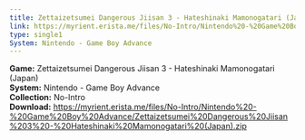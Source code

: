 ```yaml
---
title: Zettaizetsumei Dangerous Jiisan 3 - Hateshinaki Mamonogatari (Japan)
link: https://myrient.erista.me/files/No-Intro/Nintendo%20-%20Game%20Boy%20Advance/Zettaizetsumei%20Dangerous%20Jiisan%203%20-%20Hateshinaki%20Mamonogatari%20(Japan).zip
type: single1
System: Nintendo - Game Boy Advance
---
```

<b>Game:</b> Zettaizetsumei Dangerous Jiisan 3 - Hateshinaki Mamonogatari (Japan)<br>
<b>System:</b> Nintendo - Game Boy Advance<br>
<b>Collection:</b> No-Intro<br>
<b>Download:</b> https://myrient.erista.me/files/No-Intro/Nintendo%20-%20Game%20Boy%20Advance/Zettaizetsumei%20Dangerous%20Jiisan%203%20-%20Hateshinaki%20Mamonogatari%20(Japan).zip